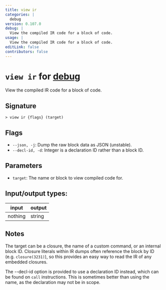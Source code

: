 ```yaml
---
title: view ir
categories: |
  debug
version: 0.107.0
debug: |
  View the compiled IR code for a block of code.
usage: |
  View the compiled IR code for a block of code.
editLink: false
contributors: false
---
```

<!-- This file is automatically generated. Please edit the command in https://github.com/nushell/nushell instead. -->

# `view ir` for [debug](/commands/categories/debug.md)

<div class='command-title'>View the compiled IR code for a block of code.</div>

## Signature

```> view ir {flags} (target)```

## Flags

 -  `--json, -j`: Dump the raw block data as JSON (unstable).
 -  `--decl-id, -d`: Integer is a declaration ID rather than a block ID.

## Parameters

 -  `target`: The name or block to view compiled code for.


## Input/output types:

| input   | output |
| ------- | ------ |
| nothing | string |
## Notes
The target can be a closure, the name of a custom command, or an internal block
ID. Closure literals within IR dumps often reference the block by ID (e.g.
`closure(3231)`), so this provides an easy way to read the IR of any embedded
closures.

The --decl-id option is provided to use a declaration ID instead, which can be
found on `call` instructions. This is sometimes better than using the name, as
the declaration may not be in scope.